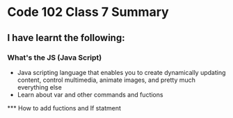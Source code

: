 # Code 102 Class 7 Summary 

## I have learnt the following: 

### What's the JS (Java Script) 

* Java scripting language that enables you to create dynamically updating content, control multimedia, animate images, and pretty much everything else
* Learn about var and other commands and fuctions 

*** How to add fuctions and If statment 

